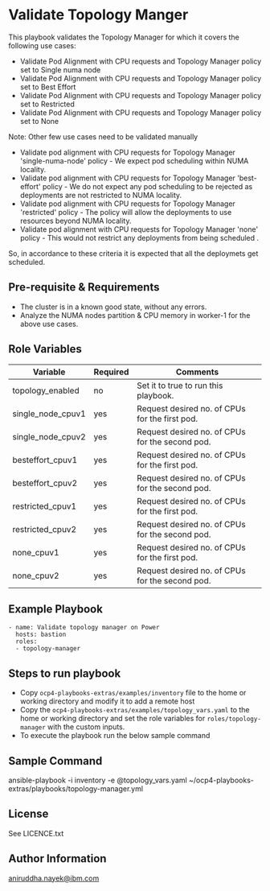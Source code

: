 Validate Topology Manger
========================

This playbook validates the Topology Manager for which it covers the following use cases:

* Validate Pod Alignment with CPU requests and Topology Manager policy set to Single numa node
* Validate Pod Alignment with CPU requests and Topology Manager policy set to Best Effort
* Validate Pod Alignment with CPU requests and Topology Manager policy set to Restricted
* Validate Pod Alignment with CPU requests and Topology Manager policy set to None

Note: Other few use cases need to be validated manually

- Validate pod alignment with CPU requests for Topology Manager 'single-numa-node' policy - We expect pod scheduling within NUMA locality.
- Validate pod alignment with CPU requests for Topology Manager 'best-effort' policy - We do not expect any pod scheduling to be rejected as deployments are not restricted to NUMA locality.  
- Validate pod alignment with CPU requests for Topology Manager 'restricted' policy - The policy will allow the deployments to use resources beyond NUMA locality. 
- Validate pod alignment with CPU requests for Topology Manager 'none' policy - This would not restrict any deployments from being scheduled .

So, in accordance to these criteria it is expected that all the deploymets get scheduled.

Pre-requisite & Requirements
----------------------------

- The cluster is in a known good state, without any errors.
- Analyze the NUMA nodes partition & CPU memory in worker-1 for the above use cases.

Role Variables
--------------

| Variable          | Required | Comments                                        |
| ----------------  | -------- | ----------------------------------------------- |
| topology_enabled  | no       | Set it to true to run this playbook.            |
| single_node_cpuv1 | yes      | Request desired no. of CPUs for the first pod.  |
| single_node_cpuv2 | yes      | Request desired no. of CPUs for the second pod. |
| besteffort_cpuv1  | yes      | Request desired no. of CPUs for the first pod.  |
| besteffort_cpuv2  | yes      | Request desired no. of CPUs for the second pod. |
| restricted_cpuv1  | yes      | Request desired no. of CPUs for the first pod.  |
| restricted_cpuv2  | yes      | Request desired no. of CPUs for the second pod. |
| none_cpuv1        | yes      | Request desired no. of CPUs for the first pod.  |
| none_cpuv2        | yes      | Request desired no. of CPUs for the second pod. |

Example Playbook
----------------

```
- name: Validate topology manager on Power
  hosts: bastion
  roles:
  - topology-manager
```

Steps to run playbook
---------------------

- Copy `ocp4-playbooks-extras/examples/inventory` file to the home or working directory and modify it to add a remote host
- Copy the `ocp4-playbooks-extras/examples/topology_vars.yaml` to the home or working directory and set the role variables for `roles/topology-manager` with the custom inputs.
- To execute the playbook run the below sample command

Sample Command
--------------

ansible-playbook -i inventory -e @topology_vars.yaml ~/ocp4-playbooks-extras/playbooks/topology-manager.yml

License
-------

See LICENCE.txt

Author Information
------------------

aniruddha.nayek@ibm.com

